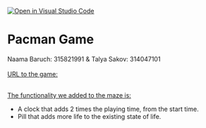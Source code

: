[![Open in Visual Studio Code](https://classroom.github.com/assets/open-in-vscode-c66648af7eb3fe8bc4f294546bfd86ef473780cde1dea487d3c4ff354943c9ae.svg)](https://classroom.github.com/online_ide?assignment_repo_id=7802571&assignment_repo_type=AssignmentRepo)
# Pacman Game

Naama Baruch: 315821991 & Talya Sakov: 314047101  <br/><br/>
<ins>URL to the game: </ins><br/><br/>

<ins>The functionality we added to the maze is:</ins>
- A clock that adds 2 times the playing time, from the start time.
- Pill that adds more life to the existing state of life.


 
 
